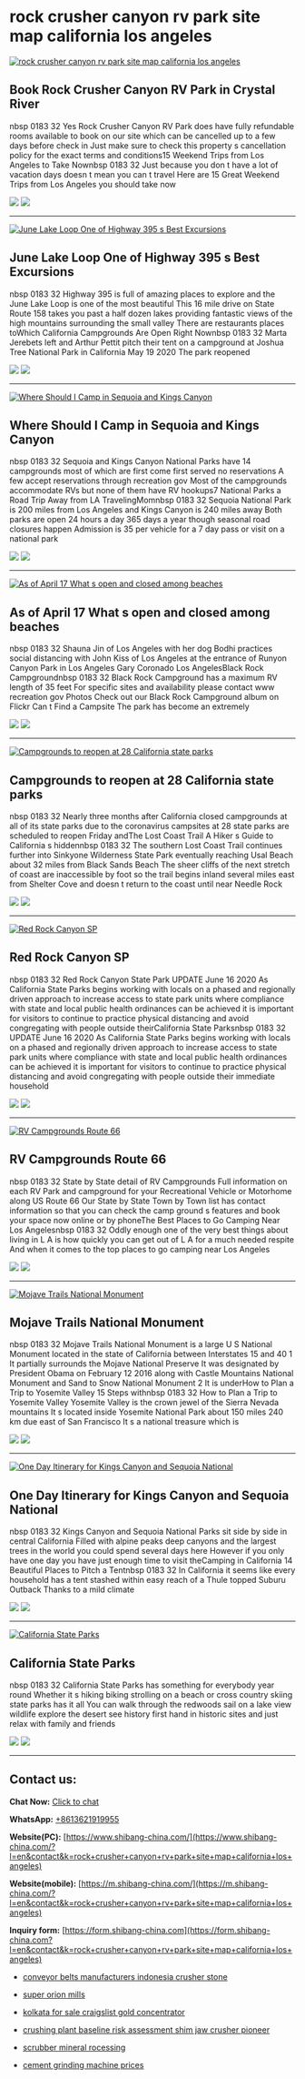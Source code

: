 # rock crusher canyon rv park site map california los angeles

<a href="https://swt.shibang-china.com/?l=en&img&k=rock+crusher+canyon+rv+park+site+map+california+los+angeles" target="_blank">![rock crusher canyon rv park site map california los angeles](http://static.shibang-china.com/all-800x300/608.jpg)</a>

## Book Rock Crusher Canyon RV Park in Crystal River
nbsp 0183 32 Yes Rock Crusher Canyon RV Park does have fully refundable rooms available to book on our site which can be cancelled up to a few days before check in Just make sure to check this property s cancellation policy for the exact terms and conditions15 Weekend Trips from Los Angeles to Take Nownbsp 0183 32 Just because you don t have a lot of vacation days doesn t mean you can t travel Here are 15 Great Weekend Trips from Los Angeles you should take now


<a href="https://whatsapp.shibangsoft.com/WhatsApp.php" target="_blank" title="WhatsApp">![](http://static.shibang-china.com/icon/whatsapp.png)</a> <a href="https://swt.shibang-china.com/?l=en&icon&k=rock+crusher+canyon+rv+park+site+map+california+los+angeles" target="_blank">![](http://static.shibang-china.com/icon/chat-en.png)</a>

---

<a href="https://swt.shibang-china.com/?l=en&img&k=rock+crusher+canyon+rv+park+site+map+california+los+angeles" target="_blank">![June Lake Loop One of Highway 395 s Best Excursions](http://static.shibang-china.com/all-800x300/881.jpg)</a>

## June Lake Loop One of Highway 395 s Best Excursions
nbsp 0183 32 Highway 395 is full of amazing places to explore and the June Lake Loop is one of the most beautiful This 16 mile drive on State Route 158 takes you past a half dozen lakes providing fantastic views of the high mountains surrounding the small valley There are restaurants places toWhich California Campgrounds Are Open Right Nownbsp 0183 32 Marta Jerebets left and Arthur Pettit pitch their tent on a campground at Joshua Tree National Park in California May 19 2020 The park reopened


<a href="https://whatsapp.shibangsoft.com/WhatsApp.php" target="_blank" title="WhatsApp">![](http://static.shibang-china.com/icon/whatsapp.png)</a> <a href="https://swt.shibang-china.com/?l=en&icon&k=rock+crusher+canyon+rv+park+site+map+california+los+angeles" target="_blank">![](http://static.shibang-china.com/icon/chat-en.png)</a>

---

<a href="https://swt.shibang-china.com/?l=en&img&k=rock+crusher+canyon+rv+park+site+map+california+los+angeles" target="_blank">![Where Should I Camp in Sequoia and Kings Canyon](http://static.shibang-china.com/all-800x300/1083.jpg)</a>

## Where Should I Camp in Sequoia and Kings Canyon
nbsp 0183 32 Sequoia and Kings Canyon National Parks have 14 campgrounds most of which are first come first served no reservations A few accept reservations through recreation gov Most of the campgrounds accommodate RVs but none of them have RV hookups7 National Parks a Road Trip Away from LA TravelingMomnbsp 0183 32 Sequoia National Park is 200 miles from Los Angeles and Kings Canyon is 240 miles away Both parks are open 24 hours a day 365 days a year though seasonal road closures happen Admission is 35 per vehicle for a 7 day pass or visit on a national park


<a href="https://whatsapp.shibangsoft.com/WhatsApp.php" target="_blank" title="WhatsApp">![](http://static.shibang-china.com/icon/whatsapp.png)</a> <a href="https://swt.shibang-china.com/?l=en&icon&k=rock+crusher+canyon+rv+park+site+map+california+los+angeles" target="_blank">![](http://static.shibang-china.com/icon/chat-en.png)</a>

---

<a href="https://swt.shibang-china.com/?l=en&img&k=rock+crusher+canyon+rv+park+site+map+california+los+angeles" target="_blank">![As of April 17 What s open and closed among beaches](http://static.shibang-china.com/all-800x300/390.jpg)</a>

## As of April 17 What s open and closed among beaches
nbsp 0183 32 Shauna Jin of Los Angeles with her dog Bodhi practices social distancing with John Kiss of Los Angeles at the entrance of Runyon Canyon Park in Los Angeles Gary Coronado Los AngelesBlack Rock Campgroundnbsp 0183 32 Black Rock Campground has a maximum RV length of 35 feet For specific sites and availability please contact www recreation gov Photos Check out our Black Rock Campground album on Flickr Can t Find a Campsite The park has become an extremely


<a href="https://whatsapp.shibangsoft.com/WhatsApp.php" target="_blank" title="WhatsApp">![](http://static.shibang-china.com/icon/whatsapp.png)</a> <a href="https://swt.shibang-china.com/?l=en&icon&k=rock+crusher+canyon+rv+park+site+map+california+los+angeles" target="_blank">![](http://static.shibang-china.com/icon/chat-en.png)</a>

---

<a href="https://swt.shibang-china.com/?l=en&img&k=rock+crusher+canyon+rv+park+site+map+california+los+angeles" target="_blank">![Campgrounds to reopen at 28 California state parks](http://static.shibang-china.com/all-800x300/1083.jpg)</a>

## Campgrounds to reopen at 28 California state parks
nbsp 0183 32 Nearly three months after California closed campgrounds at all of its state parks due to the coronavirus campsites at 28 state parks are scheduled to reopen Friday andThe Lost Coast Trail A Hiker s Guide to California s hiddennbsp 0183 32 The southern Lost Coast Trail continues further into Sinkyone Wilderness State Park eventually reaching Usal Beach about 32 miles from Black Sands Beach The sheer cliffs of the next stretch of coast are inaccessible by foot so the trail begins inland several miles east from Shelter Cove and doesn t return to the coast until near Needle Rock


<a href="https://whatsapp.shibangsoft.com/WhatsApp.php" target="_blank" title="WhatsApp">![](http://static.shibang-china.com/icon/whatsapp.png)</a> <a href="https://swt.shibang-china.com/?l=en&icon&k=rock+crusher+canyon+rv+park+site+map+california+los+angeles" target="_blank">![](http://static.shibang-china.com/icon/chat-en.png)</a>

---

<a href="https://swt.shibang-china.com/?l=en&img&k=rock+crusher+canyon+rv+park+site+map+california+los+angeles" target="_blank">![Red Rock Canyon SP](http://static.shibang-china.com/all-800x300/641.jpg)</a>

## Red Rock Canyon SP
nbsp 0183 32 Red Rock Canyon State Park UPDATE June 16 2020 As California State Parks begins working with locals on a phased and regionally driven approach to increase access to state park units where compliance with state and local public health ordinances can be achieved it is important for visitors to continue to practice physical distancing and avoid congregating with people outside theirCalifornia State Parksnbsp 0183 32 UPDATE June 16 2020 As California State Parks begins working with locals on a phased and regionally driven approach to increase access to state park units where compliance with state and local public health ordinances can be achieved it is important for visitors to continue to practice physical distancing and avoid congregating with people outside their immediate household


<a href="https://whatsapp.shibangsoft.com/WhatsApp.php" target="_blank" title="WhatsApp">![](http://static.shibang-china.com/icon/whatsapp.png)</a> <a href="https://swt.shibang-china.com/?l=en&icon&k=rock+crusher+canyon+rv+park+site+map+california+los+angeles" target="_blank">![](http://static.shibang-china.com/icon/chat-en.png)</a>

---

<a href="https://swt.shibang-china.com/?l=en&img&k=rock+crusher+canyon+rv+park+site+map+california+los+angeles" target="_blank">![RV Campgrounds Route 66](http://static.shibang-china.com/all-800x300/285.jpg)</a>

## RV Campgrounds Route 66
nbsp 0183 32 State by State detail of RV Campgrounds Full information on each RV Park and campground for your Recreational Vehicle or Motorhome along US Route 66 Our State by State Town by Town list has contact information so that you can check the camp ground s features and book your space now online or by phoneThe Best Places to Go Camping Near Los Angelesnbsp 0183 32 Oddly enough one of the very best things about living in L A is how quickly you can get out of L A for a much needed respite And when it comes to the top places to go camping near Los Angeles


<a href="https://whatsapp.shibangsoft.com/WhatsApp.php" target="_blank" title="WhatsApp">![](http://static.shibang-china.com/icon/whatsapp.png)</a> <a href="https://swt.shibang-china.com/?l=en&icon&k=rock+crusher+canyon+rv+park+site+map+california+los+angeles" target="_blank">![](http://static.shibang-china.com/icon/chat-en.png)</a>

---

<a href="https://swt.shibang-china.com/?l=en&img&k=rock+crusher+canyon+rv+park+site+map+california+los+angeles" target="_blank">![Mojave Trails National Monument](http://static.shibang-china.com/all-800x300/1003.jpg)</a>

## Mojave Trails National Monument
nbsp 0183 32 Mojave Trails National Monument is a large U S National Monument located in the state of California between Interstates 15 and 40 1 It partially surrounds the Mojave National Preserve It was designated by President Obama on February 12 2016 along with Castle Mountains National Monument and Sand to Snow National Monument 2 It is underHow to Plan a Trip to Yosemite Valley 15 Steps withnbsp 0183 32 How to Plan a Trip to Yosemite Valley Yosemite Valley is the crown jewel of the Sierra Nevada mountains It s located inside Yosemite National Park about 150 miles 240 km due east of San Francisco It s a national treasure which is


<a href="https://whatsapp.shibangsoft.com/WhatsApp.php" target="_blank" title="WhatsApp">![](http://static.shibang-china.com/icon/whatsapp.png)</a> <a href="https://swt.shibang-china.com/?l=en&icon&k=rock+crusher+canyon+rv+park+site+map+california+los+angeles" target="_blank">![](http://static.shibang-china.com/icon/chat-en.png)</a>

---

<a href="https://swt.shibang-china.com/?l=en&img&k=rock+crusher+canyon+rv+park+site+map+california+los+angeles" target="_blank">![One Day Itinerary for Kings Canyon and Sequoia National](http://static.shibang-china.com/all-800x300/1333.jpg)</a>

## One Day Itinerary for Kings Canyon and Sequoia National
nbsp 0183 32 Kings Canyon and Sequoia National Parks sit side by side in central California Filled with alpine peaks deep canyons and the largest trees in the world you could spend several days here However if you only have one day you have just enough time to visit theCamping in California 14 Beautiful Places to Pitch a Tentnbsp 0183 32 In California it seems like every household has a tent stashed within easy reach of a Thule topped Suburu Outback Thanks to a mild climate


<a href="https://whatsapp.shibangsoft.com/WhatsApp.php" target="_blank" title="WhatsApp">![](http://static.shibang-china.com/icon/whatsapp.png)</a> <a href="https://swt.shibang-china.com/?l=en&icon&k=rock+crusher+canyon+rv+park+site+map+california+los+angeles" target="_blank">![](http://static.shibang-china.com/icon/chat-en.png)</a>

---

<a href="https://swt.shibang-china.com/?l=en&img&k=rock+crusher+canyon+rv+park+site+map+california+los+angeles" target="_blank">![California State Parks](http://static.shibang-china.com/all-800x300/322.jpg)</a>

## California State Parks
nbsp 0183 32 California State Parks has something for everybody year round Whether it s hiking biking strolling on a beach or cross country skiing state parks has it all You can walk through the redwoods sail on a lake view wildlife explore the desert see history first hand in historic sites and just relax with family and friends

<a href="https://whatsapp.shibangsoft.com/WhatsApp.php" target="_blank" title="WhatsApp">![](http://static.shibang-china.com/icon/whatsapp.png)</a> <a href="https://swt.shibang-china.com/?l=en&icon&k=rock+crusher+canyon+rv+park+site+map+california+los+angeles" target="_blank">![](http://static.shibang-china.com/icon/chat-en.png)</a>

---
## Contact us:

**Chat Now:** [Click to chat](https://swt.shibang-china.com?l=en&contact&k=rock+crusher+canyon+rv+park+site+map+california+los+angeles)

**WhatsApp:**  [+8613621919955](https://whatsapp.shibangsoft.com/WhatsApp.php)

**Website(PC):** [https://www.shibang-china.com/](https://www.shibang-china.com/?l=en&contact&k=rock+crusher+canyon+rv+park+site+map+california+los+angeles)

**Website(mobile):** [https://m.shibang-china.com/](https://m.shibang-china.com/?l=en&contact&k=rock+crusher+canyon+rv+park+site+map+california+los+angeles)

**Inquiry form:** [https://form.shibang-china.com](https://form.shibang-china.com?l=en&contact&k=rock+crusher+canyon+rv+park+site+map+california+los+angeles)

* [conveyor belts manufacturers indonesia crusher stone](../170/conveyor%20belts%20manufacturers%20indonesia%20crusher%20stone.md)

* [super orion mills](../165/super%20orion%20mills.md)

* [kolkata for sale craigslist gold concentrator](../162/kolkata%20for%20sale%20craigslist%20gold%20concentrator.md)

* [crushing plant baseline risk assessment shim jaw crusher pioneer](../167/crushing%20plant%20baseline%20risk%20assessment%20shim%20jaw%20crusher%20pioneer.md)

* [scrubber mineral rocessing](../162/scrubber%20mineral%20rocessing.md)

* [cement grinding machine prices](../162/cement%20grinding%20machine%20prices.md)